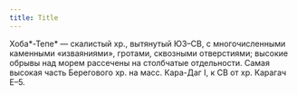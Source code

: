 ```yaml
---
title: Title
---
```


Хоба*-Тепе* — скалистый хр., вытянутый ЮЗ–СВ, с многочисленными каменными
«изваяниями», гротами, сквозными отверстиями; высокие обрывы над морем рассечены
на столбчатые отдельности. Самая высокая часть Берегового хр. на масс. Кара-Даг
I, к СВ от хр. Карагач Е–5.
